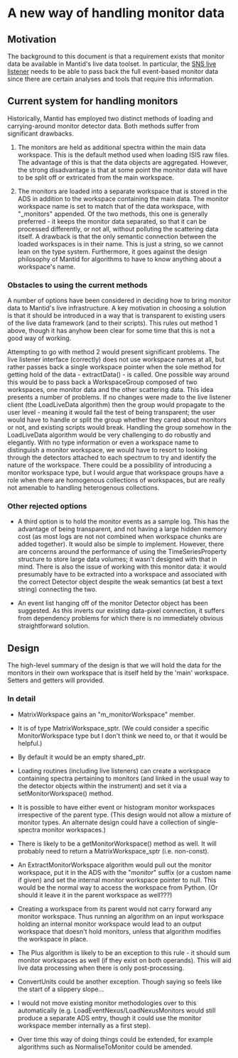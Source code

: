 A new way of handling monitor data
==================================

Motivation
----------

The background to this document is that a requirement exists that monitor data be available in Mantid's live data toolset. In particular, the [SNS live listener](https://github.com/mantidproject/mantid/blob/master/Code/Mantid/Framework/LiveData/src/SNSLiveEventDataListener.cpp) needs to be able to pass back the full event-based monitor data since there are certain analyses and tools that require this information.

Current system for handling monitors
------------------------------------

Historically, Mantid has employed two distinct methods of loading and carrying-around monitor detector data. Both methods suffer from significant drawbacks.

1. The monitors are held as additional spectra within the main data workspace. This is the default method used when loading ISIS raw files. The advantage of this is that the data objects are aggregated. However, the strong disadvantage is that at some point the monitor data will have to be split off or extricated from the main workspace.

2. The monitors are loaded into a separate workspace that is stored in the ADS in addition to the workspace containing the main data. The monitor workspace name is set to match that of the data workspace, with "_monitors" appended. Of the two methods, this one is generally preferred - it keeps the monitor data separated, so that it can be processed differently, or not all, without polluting the scattering data itself. A drawback is that the only semantic connection between the loaded workspaces is in their name. This is just a string, so we cannot lean on the type system. Furthermore, it goes against the design philosophy of Mantid for algorithms to have to know anything about a workspace's name.

### Obstacles to using the current methods

A number of options have been considered in deciding how to bring monitor data to Mantid's live infrastructure. A key motivation in choosing a solution is that it should be introduced in a way that is transparent to existing users of the live data framework (and to their scripts). This rules out method 1 above, though it has anyhow been clear for some time that this is not a good way of working. 

Attempting to go with method 2 would present significant problems. The live listener interface (correctly) does not use workspace names at all, but rather passes back a single workspace pointer when the sole method for getting hold of the data - extractData() - is called. One possible way around this would be to pass back a WorkspaceGroup composed of two workspaces, one monitor data and the other scattering data. This idea presents a number of problems. If no changes were made to the live listener client (the LoadLiveData algorithm) then the group would propagate to the user level - meaning it would fail the test of being transparent; the user would have to handle or split the group whether they cared about monitors or not, and existing scripts would break. Handling the group somehow in the LoadLiveData algorithm would be very challenging to do robustly and elegantly. With no type information or even a workspace name to distinguish a monitor workspace, we would have to resort to looking through the detectors attached to each spectrum to try and identify the nature of the workspace. There could be a possibility of introducing a monitor workspace type, but I would argue that workspace groups have a role when there are homogenous collections of workspaces, but are really not amenable to handling heterogenous collections.

### Other rejected options

- A third option is to hold the monitor events as a sample log. This has the advantage of being transparent, and not having a large hidden memory cost (as most logs are not not combined when workspace chunks are added together). It would also be simple to implement. However, there are concerns around the performance of using the TimeSeriesProperty structure to store large data volumes; it wasn't designed with that in mind. There is also the issue of working with this monitor data: it would presumably have to be extracted into a workspace and associated with the correct Detector object despite the weak semantics (at best a text string) connecting the two.

- An event list hanging off of the monitor Detector object has been suggested. As this inverts our existing data-pixel connection, it suffers from dependency problems for which there is no immediately obvious straightforward solution.

Design
------

The high-level summary of the design is that we will hold the data for the monitors in their own workspace that is itself held by the 'main' workspace. Setters and getters will provided.

### In detail

- MatrixWorkspace gains an "m_monitorWorkspace" member. 
- It is of type MatrixWorkspace_sptr. (We could consider a specific MonitorWorkspace type but I don't think we need to, or that it would be helpful.)
- By default it would be an empty shared_ptr.
- Loading routines (including live listeners) can create a workspace containing spectra pertaining to monitors (and linked in the usual way to the detector objects within the instrument) and set it via a setMonitorWorkspace() method.
- It is possible to have either event or histogram monitor workspaces irrespective of the parent type. (This design would not allow a mixture of monitor types. An alternate design could have a collection of single-spectra monitor workspaces.)
- There is likely to be a getMonitorWorkspace() method as well. It will probably need to return a MatrixWorkspace_sptr (i.e. non-const).
- An ExtractMonitorWorkspace algorithm would pull out the monitor workspace, put it in the ADS with the "_monitor_" suffix (or a custom name if given) and set the internal monitor workspace pointer to null. This would be the normal way to access the workspace from Python. (Or should it leave it in the parent workspace as well???)
- Creating a workspace from its parent would not carry forward any monitor workspace. Thus running an algorithm on an input workspace holding an internal monitor workspace would lead to an output workspace that doesn't hold monitors, unless that algorithm modifies the workspace in place.
- The Plus algorithm is likely to be an exception to this rule - it should sum monitor workspaces as well (if they exist on both operands). This will aid live data processing when there is only post-processing.
- ConvertUnits could be another exception. Though saying so feels like the start of a slippery slope...

- I would not move existing monitor methodologies over to this automatically (e.g. LoadEventNexus/LoadNexusMonitors would still produce a separate ADS entry, though it could use the monitor workspace member internally as a first step).
- Over time this way of doing things could be extended, for example algorithms such as NormaliseToMonitor could be amended.




